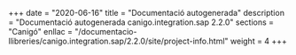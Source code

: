 +++
date        = "2020-06-16"
title       = "Documentació autogenerada"
description = "Documentació autogenerada canigo.integration.sap 2.2.0"
sections    = "Canigó"
enllac		= "/documentacio-llibreries/canigo.integration.sap/2.2.0/site/project-info.html"
weight      = 4
+++

